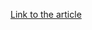 [Link to the article](https://www.welivesecurity.com/2015/09/08/carbanak-gang-is-back-and-packing-new-guns/)
